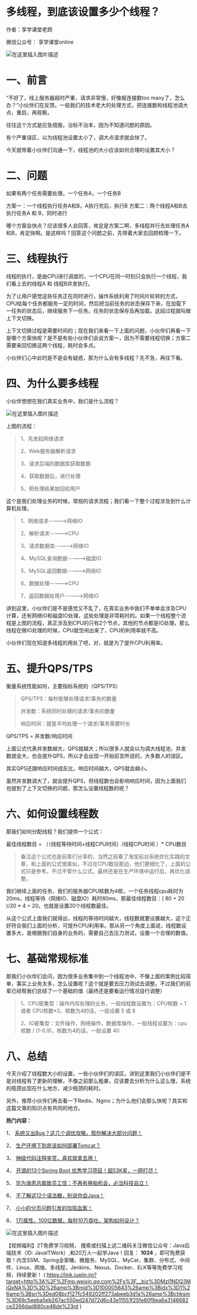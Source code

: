 # 多线程，到底该设置多少个线程？ #

作者：享学课堂老顾

微信公众号： 享学课堂online

![在这里插入图片描述](https://user-gold-cdn.xitu.io/2019/6/2/16b16a78a05f5a0d?imageView2/0/w/1280/h/960/ignore-error/1)

# 一、前言 #

“不好了，线上服务器超时严重，请求非常慢，好像报连接数too many了，怎么办？“小伙伴们在反馈。一般我们的技术老大的处理方式，把连接数和线程池调大点，重启，再观察。

往往这个方式是应急措施，治标不治本，因为不知道问题的原因。

有个严重误区，以为线程池设置太小了，调大点请求就会快了。

今天就带着小伙伴们沟通一下，线程池的大小应该如何合理的设置其大小？

# 二、问题 #

如果有两个任务需要处理，一个任务A，一个任务B

方案一：一个线程执行任务A和B，A执行完后，执行B 方案二：两个线程A和B去执行任务A 和 B，同时进行

哪个方案会快点？应该很多人会回答，肯定是方案二啊，多线程并行去处理任务A和B，肯定快啊。是这样吗？回答这个问题之前，先带着大家去回顾梳理一下。

# 三、线程执行 #

线程的执行，是由CPU进行调度的，一个CPU在同一时刻只会执行一个线程，我们看上去的线程A 和 线程B并发执行。

为了让用户感觉这些任务正在同时进行，操作系统利用了时间片轮转的方式，CPU给每个任务都服务一定的时间，然后把当前任务的状态保存下来，在加载下一任务的状态后，继续服务下一任务。任务的状态保存及再加载，这段过程就叫做上下文切换。

上下文切换过程是需要时间的；现在我们来看一下上面的问题，小伙伴们再看一下是哪个方案快呢？是不是有些小伙伴们会说方案一，因为不需要线程切换；方案二需要来回切换这两个线程，耗时会多点。

小伙伴们心中此时是不是会有疑惑，那为什么会有多线程？先不急，再往下看。

# 四、为什么要多线程 #

小伙伴想想在我们真实业务中，我们是什么流程？

![在这里插入图片描述](https://user-gold-cdn.xitu.io/2019/6/2/16b16a78a77a827c?imageView2/0/w/1280/h/960/ignore-error/1)

上图的流程：

> 
> 
> 
> 1、先发起网络请求
> 
> 
> 
> 2、Web服务器解析请求
> 
> 
> 
> 3、请求后端的数据库获取数据
> 
> 
> 
> 4、获取数据后，进行处理
> 
> 
> 
> 5、把处理结果放回给用户
> 
> 

这个是我们处理业务的时候，常规的请求流程；我们看一下整个过程涉及到什么计算机处理。

> 
> 
> 
> 1、网络请求----->网络IO
> 
> 
> 
> 2、解析请求----->CPU
> 
> 
> 
> 3、请求数据库----->网络IO
> 
> 
> 
> 4、MySQL查询数据----->磁盘IO
> 
> 
> 
> 5、MySQL返回数据----->网络IO
> 
> 
> 
> 6、数据处理----->CPU
> 
> 
> 
> 7、返回数据给用户----->网络IO
> 
> 

讲到这里，小伙伴们是不是感觉又不乱了，在真实业务中我们不单单会涉及CPU计算，还有网络IO和磁盘IO处理，这些处理是非常耗时的。如果一个线程整个流程是上图的流程，真正涉及到CPU的只有2个节点，其他的节点都是IO处理，那么线程在做IO处理的时候，CPU就空闲出来了，CPU的利用率就不高。

小伙伴们现在知道多线程的用处了吧，对，就是为了提升CPU利用率。

# 五、提升QPS/TPS #

衡量系统性能如何，主要指标系统的（QPS/TPS）

> 
> 
> 
> QPS/TPS：每秒能够处理请求/事务的数量
> 
> 
> 
> 并发数：系统同时处理的请求/事务的数量
> 
> 
> 
> 响应时间：就是平均处理一个请求/事务需要时长
> 
> 

QPS/TPS = 并发数/响应时间

上面公式代表并发数越大，QPS就越大；所以很多人就会以为调大线程池，并发数就会大，也会提升QPS，所以才会出现一开始前言所说的，大多数人的误区。

其实QPS还跟响应时间成反比，响应时间越大，QPS就会越小。

虽然并发数调大了，就会提升QPS，但线程数也会影响响应时间，因为上面我们也提到了上下文切换的问题，那怎么设置线程数的呢？

# 六、如何设置线程数 #

那我们如何分配线程？我们提供一个公式：

最佳线程数目 = （（线程等待时间+线程CPU时间）/线程CPU时间 ）* CPU数目

> 
> 
> 
> 备注这个公式也是前辈们分享的，当然之前看了淘宝前台系统优化实践的文章，和上面的公式很类似，不过在CPU数目那边，他们更细化了，上面的公式只是参考。不过不管什么公式，最终还是在生产环境中运行后，再优化调整。
> 
> 
> 

我们继续上面的任务，我们的服务器CPU核数为4核，一个任务线程cpu耗时为20ms，线程等待（网络IO、磁盘IO）耗时80ms，那最佳线程数目：( 80 + 20 )/20 * 4 = 20。也就是设置20个线程数最佳。

从这个公式上面我们就得出，线程的等待时间越大，线程数就要设置越大，这个正好符合我们上面的分析，可提升CPU利用率。那从另一个角度上面说，线程数设置多大，是根据我们自身的业务的，需要自己去压力测试，设置一个合理的数值。

# 七、基础常规标准 #

那我们小伙伴们会问，因为很多业务集中到一个线程池中，不像上面的案例比较简单，事实上业务太多，怎么设置呢？这个就是要去压力测试去调整。不过我们的前辈已经帮我们总结了一个基础的值（最终还是要看运行情况自行调整）

> 
> 
> 
> 1、CPU密集型：操作内存处理的业务，一般线程数设置为：CPU核数 + 1 或者 CPU核数*2。核数为4的话，一般设置 5 或 8
> 
> 
> 
> 2、IO密集型：文件操作，网络操作，数据库操作，一般线程设置为：cpu核数 / (1-0.9)，核数为4的话，一般设置 40
> 
> 

# 八、总结 #

今天介绍了线程数大小的设置，一些小伙伴们的误区。讲到这里我们小伙伴们是不是对线程有了更新的理解，不像之前那么粗暴，应该要去分析为什么这么慢，系统的瓶颈出现在什么地方，减少瓶颈的耗时。

另外，推荐小伙伴们再去看一下Redis、Nginx；为什么他们会那么快呢？其实和这篇文章的知识点有共同的地方。

**热门内容：**

1、 [系统又出Bug？这几个调优攻略，帮你解决大部分问题！]( https://link.juejin.im?target=http%3A%2F%2Fmp.weixin.qq.com%2Fs%3F__biz%3DMzI1NDQ3MjQxNA%3D%3D%26amp%3Bmid%3D2247489153%26amp%3Bidx%3D1%26amp%3Bsn%3D7277d5dc687d7e4af4adc33c88ea18a1%26amp%3Bchksm%3De9c5ef30deb26626f3679a934f9b3e6c557178317cd0565a5579fac40c6f75ca9434d92ca00c%26amp%3Bscene%3D21%23wechat_redirect )

2、 [生产环境下到底该如何部署Tomcat？]( https://link.juejin.im?target=http%3A%2F%2Fmp.weixin.qq.com%2Fs%3F__biz%3DMzI1NDQ3MjQxNA%3D%3D%26amp%3Bmid%3D2247489169%26amp%3Bidx%3D1%26amp%3Bsn%3Db4ccca6be5e2cc5e49c4cc0d60dae473%26amp%3Bchksm%3De9c5ef20deb2663614bd2a49c096f6de7add31d007eb70e7acae0a55b8d53e93e4132e7fb4cd%26amp%3Bscene%3D21%23wechat_redirect )

3、 [神级代码注释鉴赏，喜欢就拿去用！]( https://link.juejin.im?target=http%3A%2F%2Fmp.weixin.qq.com%2Fs%3F__biz%3DMzI1NDQ3MjQxNA%3D%3D%26amp%3Bmid%3D2247489144%26amp%3Bidx%3D1%26amp%3Bsn%3D4cf20994e33cfee1f24891473c3beea3%26amp%3Bchksm%3De9c5efc9deb266dfbe93f00b4b0db339df9f58c51bc4fcc4c012a38a8cc111bf9c0fd751221b%26amp%3Bscene%3D21%23wechat_redirect )

4、 [开源的13个Spring Boot 优秀学习项目！超53K星，一网打尽！]( https://link.juejin.im?target=http%3A%2F%2Fmp.weixin.qq.com%2Fs%3F__biz%3DMzI1NDQ3MjQxNA%3D%3D%26amp%3Bmid%3D2247489140%26amp%3Bidx%3D1%26amp%3Bsn%3Dc21fc8f6c3182f18bc47903af8b31f34%26amp%3Bchksm%3De9c5efc5deb266d37e4e96644e7127d42aa9fe7a78be72576594c33445934034ac85d7461da1%26amp%3Bscene%3D21%23wechat_redirect )

5、 [华为海思总裁致员工信：不再有换胎机会，必当科技自立！]( https://link.juejin.im?target=http%3A%2F%2Fmp.weixin.qq.com%2Fs%3F__biz%3DMzI1NDQ3MjQxNA%3D%3D%26amp%3Bmid%3D2247489118%26amp%3Bidx%3D1%26amp%3Bsn%3Da852c339f66ebca55374463fddf33fb5%26amp%3Bchksm%3De9c5efefdeb266f9488c94c40e4bf1435186a8eb46353da1a3973758c21e0f828c6588c2541e%26amp%3Bscene%3D21%23wechat_redirect )

6、 [不了解这12个语法糖，别说你会Java！]( https://link.juejin.im?target=http%3A%2F%2Fmp.weixin.qq.com%2Fs%3F__biz%3DMzI1NDQ3MjQxNA%3D%3D%26amp%3Bmid%3D2247489107%26amp%3Bidx%3D1%26amp%3Bsn%3Dd0a60ad989170900e4ba802d522a8e22%26amp%3Bchksm%3De9c5efe2deb266f441851120cb2476b8246fabfc4596769cd4e6852ea3fee99d813b17c5cd4a%26amp%3Bscene%3D21%23wechat_redirect )

7、 [小小的分页问题引发的加班血案！]( https://link.juejin.im?target=http%3A%2F%2Fmp.weixin.qq.com%2Fs%3F__biz%3DMzI1NDQ3MjQxNA%3D%3D%26amp%3Bmid%3D2247489037%26amp%3Bidx%3D1%26amp%3Bsn%3D1748eca86c5d251c1e52ad26ddbed9e4%26amp%3Bchksm%3De9c5efbcdeb266aa205989064fc602606511d4372a278996a198177e66b400bfddab6555a902%26amp%3Bscene%3D21%23wechat_redirect )

8、 [1万属性，100亿数据，每秒10万吞吐，架构如何设计？]( https://link.juejin.im?target=http%3A%2F%2Fmp.weixin.qq.com%2Fs%3F__biz%3DMzI1NDQ3MjQxNA%3D%3D%26amp%3Bmid%3D2247489011%26amp%3Bidx%3D1%26amp%3Bsn%3D1b99b5801d0cec32d10c288e5bad4397%26amp%3Bchksm%3De9c5ec42deb265546d67ec2dee678fbd64607a417328b1925ca96bd6d1cf695341df385a5737%26amp%3Bscene%3D21%23wechat_redirect )

![在这里插入图片描述](https://user-gold-cdn.xitu.io/2019/6/2/16b16acdb5613b85?imageView2/0/w/1280/h/960/ignore-error/1)

【视频福利】2T免费学习视频， 搜索或扫描上述二维码关注微信公众号：Java后端技术（ID: JavaITWork）,和20万人一起学Java！回复： **1024** ，即可免费获取！内含SSM、Spring全家桶、微服务、MySQL、MyCat、集群、分布式、中间件、Linux、网络、多线程，Jenkins、Nexus、Docker、ELK等等免费学习视频，持续更新！ ( https://link.juejin.im?target=http%3A%2F%2Fmp.weixin.qq.com%2Fs%3F__biz%3DMzI1NDQ3MjQxNA%3D%3D%26amp%3Bmid%3D100005643%26amp%3Bidx%3D1%26amp%3Bsn%3Ded08bcf127fc549202ff273abeeb3d1a%26amp%3Bchksm%3D69c5eeba5eb267ac550ed247d72d6c43e11551f25fe80f8ea6a3146682ce2266dad880ce48de%23rd )